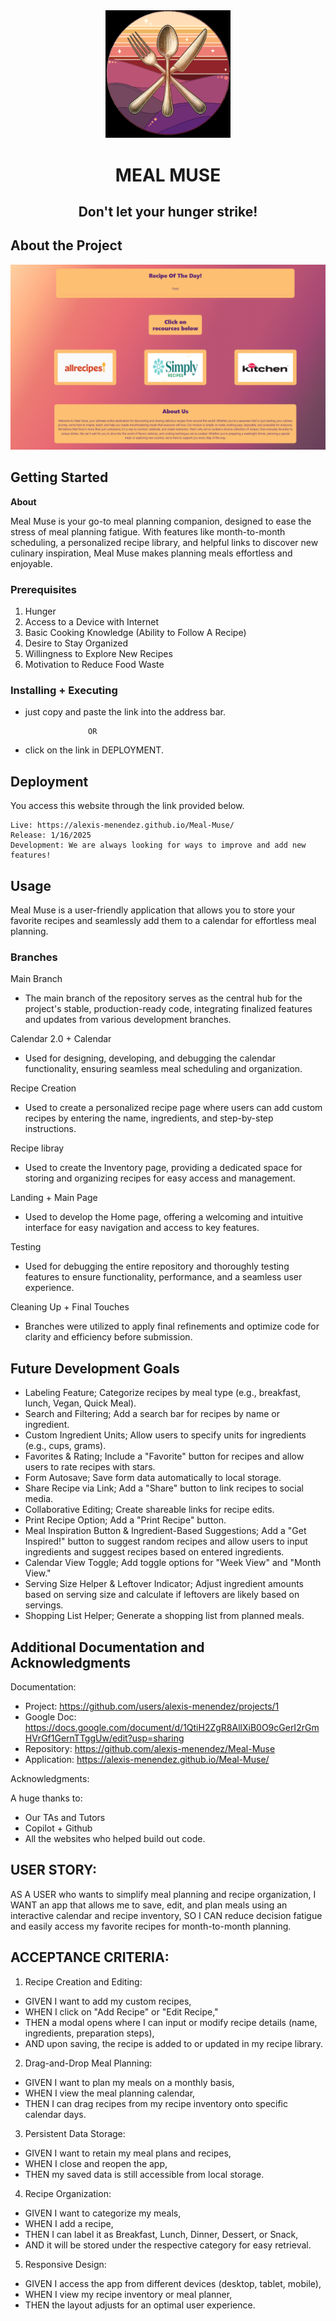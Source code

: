 <div align="center">

  <img src="assets/images/logo/MealMuseLogo.png" alt="logo" width="200" height="auto" />
  <h1>MEAL MUSE</h1>
  
  <p>
                <h2> Don't let your hunger strike!</h2>
  </p>
</div>

##  About the Project

<div align="center"> 
  <img src="assets/images/landingpagetest.png" alt="screenshot" />
</div>





##  Getting Started
**About**

Meal Muse is your go-to meal planning companion, designed to ease the stress of meal planning fatigue. With features like month-to-month scheduling, a personalized recipe library, and helpful links to discover new culinary inspiration, Meal Muse makes planning meals effortless and enjoyable.

### Prerequisites

1. Hunger
2. Access to a Device with Internet
3. Basic Cooking Knowledge (Ability to Follow A Recipe)
4. Desire to Stay Organized
5. Willingness to Explore New Recipes
6. Motivation to Reduce Food Waste


### Installing + Executing

* just copy and paste the link into the address bar.

                    OR

* click on the link in DEPLOYMENT.

##  Deployment

You access this website through the link provided below. 

    Live: https://alexis-menendez.github.io/Meal-Muse/
    Release: 1/16/2025
    Development: We are always looking for ways to improve and add new features! 
   
## Usage

Meal Muse is a user-friendly application that allows you to store your favorite recipes and seamlessly add them to a calendar for effortless meal planning.

### Branches

 Main Branch
 * The main branch of the repository serves as the central hub for the project's stable, production-ready code, integrating finalized features and updates from various development branches.

 Calendar 2.0 + Calendar
 * Used for designing, developing, and debugging the calendar functionality, ensuring seamless meal scheduling and organization.

Recipe Creation
 * Used to create a personalized recipe page where users can add custom recipes by entering the name, ingredients, and step-by-step instructions.

Recipe libray
* Used to create the Inventory page, providing a dedicated space for storing and organizing recipes for easy access and management.

Landing + Main Page
 * Used to develop the Home page, offering a welcoming and intuitive interface for easy navigation and access to key features.

 Testing
 * Used for debugging the entire repository and thoroughly testing features to ensure functionality, performance, and a seamless user experience.

Cleaning Up + Final Touches
 * Branches were utilized to apply final refinements and optimize code for clarity and efficiency before submission.

## Future Development Goals
* Labeling Feature; Categorize recipes by meal type (e.g., breakfast, lunch, Vegan, Quick Meal).
* Search and Filtering; Add a search bar for recipes by name or ingredient.
* Custom Ingredient Units; Allow users to specify units for ingredients (e.g., cups, grams).
* Favorites & Rating; Include a "Favorite" button for recipes and allow users to rate recipes with stars.
* Form Autosave; Save form data automatically to local storage.
* Share Recipe via Link; Add a "Share" button to link recipes to social media.
* Collaborative Editing; Create shareable links for recipe edits.
* Print Recipe Option; Add a "Print Recipe" button.
* Meal Inspiration Button & Ingredient-Based Suggestions; Add a "Get Inspired!" button to suggest random recipes and allow users to input ingredients and suggest recipes based on entered ingredients.
* Calendar View Toggle; Add toggle options for "Week View" and "Month View."
* Serving Size Helper & Leftover Indicator; Adjust ingredient amounts based on serving size and calculate if leftovers are likely based on servings.
* Shopping List Helper; Generate a shopping list from planned meals.


##  Additional Documentation and Acknowledgments

Documentation:
* Project: https://github.com/users/alexis-menendez/projects/1   
* Google Doc: https://docs.google.com/document/d/1QtiH2ZgR8AllXiB0O9cGerI2rGmHVrGf1GernTTggUw/edit?usp=sharing
* Repository: https://github.com/alexis-menendez/Meal-Muse
* Application: https://alexis-menendez.github.io/Meal-Muse/

Acknowledgments:

A huge thanks to:
* Our TAs and Tutors
* Copilot + Github
* All the websites who helped build out code.


## USER STORY:

AS A USER who wants to simplify meal planning and recipe organization,
I WANT an app that allows me to save, edit, and plan meals using an interactive calendar and recipe inventory,
SO I CAN reduce decision fatigue and easily access my favorite recipes for month-to-month planning.

## ACCEPTANCE CRITERIA:

1. Recipe Creation and Editing:
  * GIVEN I want to add my custom recipes,
  * WHEN I click on "Add Recipe" or "Edit Recipe,"
  * THEN a modal opens where I can input or modify recipe details (name, ingredients, preparation steps),
  * AND upon saving, the recipe is added to or updated in my recipe library.

2. Drag-and-Drop Meal Planning:
  * GIVEN I want to plan my meals on a monthly basis,
  * WHEN I view the meal planning calendar,
  * THEN I can drag recipes from my recipe inventory onto specific calendar days.

3. Persistent Data Storage:
  * GIVEN I want to retain my meal plans and recipes,
  * WHEN I close and reopen the app,
  * THEN my saved data is still accessible from local storage.

4. Recipe Organization:
  * GIVEN I want to categorize my meals,
  * WHEN I add a recipe,
  * THEN I can label it as Breakfast, Lunch, Dinner, Dessert, or Snack,
  * AND it will be stored under the respective category for easy retrieval.

5. Responsive Design:
  * GIVEN I access the app from different devices (desktop, tablet, mobile),
  * WHEN I view my recipe inventory or meal planner,
  * THEN the layout adjusts for an optimal user experience.
